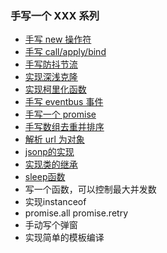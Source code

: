 ### 手写一个 XXX 系列

- [手写 new 操作符](https://github.com/danarrr/can-u-write/blob/master/new.js)
- [手写 call/apply/bind](https://github.com/danarrr/can-u-write/blob/master/call.js)
- [手写防抖节流](https://github.com/danarrr/can-u-write/blob/master/throttle.js)
- [实现深浅克隆](https://github.com/danarrr/can-u-write/blob/master/clone.js)
- [实现柯里化函数](https://github.com/danarrr/can-u-write/blob/master/curring.js)
- [手写 eventbus 事件](https://github.com/danarrr/can-u-write/blob/master/eventBus.js)
- [手写一个 promise](https://github.com/danarrr/can-u-write/blob/master/promise.js)
- [手写数组去重并排序](https://github.com/danarrr/can-u-write/blob/master/sortArray.js)
- [解析 url 为对象](https://github.com/danarrr/can-u-write/blob/master/parseQueryUrl.js)
- [jsonp的实现](https://segmentfault.com/a/1190000007665361)
- [实现类的继承](https://github.com/danarrr/can-u-write/blob/master/class.js)
- [sleep函数](https://github.com/danarrr/can-u-write/blob/master/sleep.js)
- 写一个函数，可以控制最大并发数
- 实现instanceof
- promise.all promise.retry
- 手动写个弹窗
- 实现简单的模板编译


